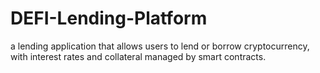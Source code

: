 # DEFI-Lending-Platform
a lending application that allows users to lend or borrow cryptocurrency, with interest rates and collateral managed by smart contracts.
